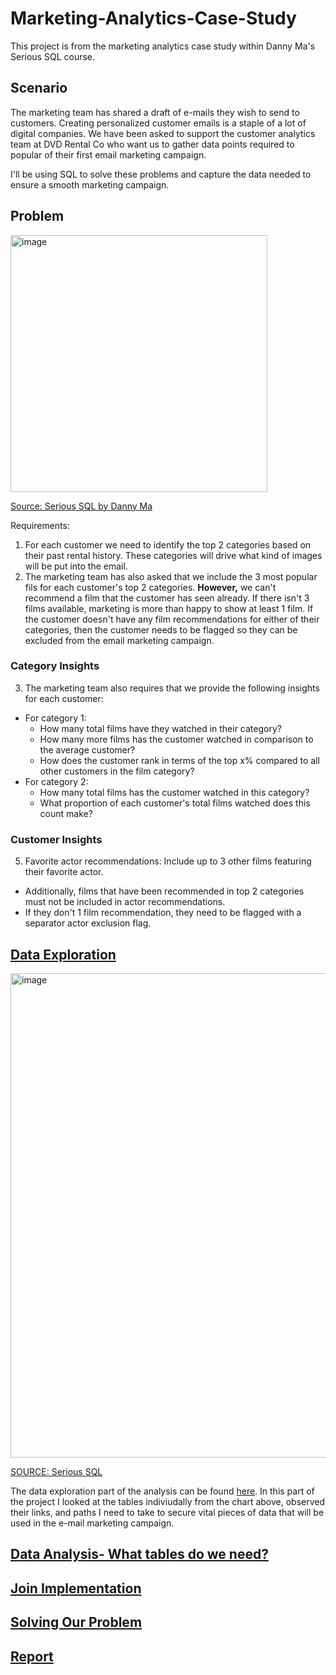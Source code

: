 # Marketing-Analytics-Case-Study

This project is from the marketing analytics case study within Danny Ma's Serious SQL course. 

## Scenario
The marketing team has shared a draft of e-mails they wish to send to customers. Creating personalized customer emails is a staple of a lot of digital companies. We have been asked to support the customer analytics team at DVD Rental Co who want us to gather data points required to popular of their first email marketing campaign. 

I'll be using SQL to solve these problems and capture the data needed to ensure a smooth marketing campaign. 

## Problem

<img width="411" alt="image" src="https://user-images.githubusercontent.com/77873198/178606207-a8e67712-76e6-4b45-a5c1-92194c5d1f1e.png">

[Source: Serious SQL by Danny Ma](https://www.datawithdanny.com/)


Requirements:
1. For each customer we need to identify the top 2 categories based on their past rental history. These categories will drive what kind of images will be put into the email. 
2. The marketing team has also asked that we include the 3 most popular fils for each customer's top 2 categories. **However,** we can't recommend a film that the customer has seen already. If there isn't 3 films available, marketing is more than happy to show at least 1 film. If the customer doesn't have any film recommendations for either of their categories, then the customer needs to be flagged so they can be excluded from the email marketing campaign.

### Category Insights
3. The marketing team also requires that we provide the following insights for each customer:
  - For category 1:
    * How many total films have they watched in their category?
    * How many more films has the customer watched in comparison to the average customer?
    * How does the customer rank in terms of the top x% compared to all other customers in the film category?
  - For category 2:
    * How many total films has the customer watched in this category?
    * What proportion of each customer's total films watched does this count make?


### Customer Insights

5. Favorite actor recommendations: Include up to 3 other films featuring their favorite actor. 
  - Additionally, films that have been recommended in top 2 categories must not be included in actor recommendations. 
  - If they don't 1 film recommendation, they need to be flagged with a separator actor exclusion flag. 

## [Data Exploration](https://github.com/Drewsky33/Marketing-Analytics-Case-Study/tree/main/Data%20Exploration)

<img width="775" alt="image" src="https://user-images.githubusercontent.com/77873198/175354413-84552686-57c5-4cc0-95cc-47f69ed85f48.png">

[SOURCE: Serious SQL](https://www.datawithdanny.com/)

The data exploration part of the analysis can be found [here](https://github.com/Drewsky33/Marketing-Analytics-Case-Study/tree/main/Data%20Exploration). In this part of the project I looked at the tables indiviudally from the chart above, observed their links, and paths I need to take to secure vital pieces of data that will be used in the e-mail marketing campaign. 


## [Data Analysis- What tables do we need?](https://github.com/Drewsky33/Marketing-Analytics-Case-Study/blob/main/Data%20Analysis/README.md)

## [Join Implementation](https://github.com/Drewsky33/Marketing-Analytics-Case-Study/tree/main/Implementing%20Joins)

## [Solving Our Problem]()

## [Report]()
